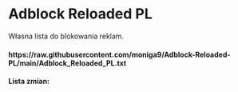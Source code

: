 # Adblock Reloaded PL
Własna lista do blokowania reklam.

<h4> https://raw.githubusercontent.com/moniga9/Adblock-Reloaded-PL/main/Adblock_Reloaded_PL.txt
<h4>
Lista zmian:
